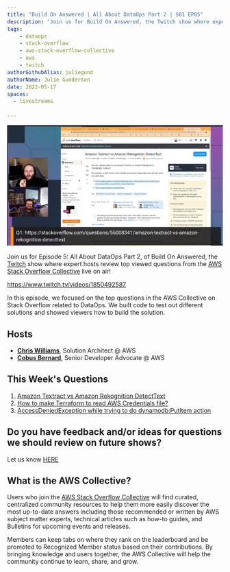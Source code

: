 ```yaml
---
title: "Build On Answered | All About DataOps Part 2 | S01 EP05"
description: "Join us for Build On Answered, the Twitch show where expert hosts review top viewed questions from the AWS Stack Overflow Collective live on air!"
tags:
    - dataops
    - stack-overflow
    - aws-stack-overflow-collective
    - aws
    - twitch
authorGithubAlias: juliegund
authorName: Julie Gunderson
date: 2022-05-17
spaces:
  - livestreams
    
---
```

![Streaming session with Chris and Cobus with a shared browser tab showing a Stack Overflow question](images/ep05_image.png)

Join us for  Episode 5: All About DataOps Part 2, of Build On Answered, the [Twitch](https://twitch.tv/aws) show where expert hosts review top viewed questions from the [AWS Stack Overflow Collective](https://stackoverflow.com/collectives/aws) live on air!

https://www.twitch.tv/videos/1850492587

In this episode, we focused on the top questions in the AWS Collective on Stack Overflow related to DataOps. We built code to test out different solutions and showed viewers how to build the solution.

## Hosts

* [**Chris Williams**](https://www.linkedin.com/in/the-devops-guy/), Solution Architect @ AWS
* [**Cobus Bernard**](https://twitter.com/cobusbernard), Senior Developer Advocate @ AWS

## This Week's Questions

1. [Amazon Textract vs Amazon Rekognition DetectText](https://stackoverflow.com/questions/56008341/amazon-textract-vs-amazon-rekognition-detecttext)
2. [How to make Terraform to read AWS Credentials file?](https://stackoverflow.com/questions/64124063/how-to-make-terraform-to-read-aws-credentials-file)
3. [AccessDeniedException while trying to do dynamodb:PutItem action](https://stackoverflow.com/questions/72548506/accessdeniedexception-while-trying-to-do-dynamodbputitem-action)

## Do you have feedback and/or ideas for questions we should review on future shows?

Let us know [HERE](https://www.pulse.aws/survey/B1J8HOF5)


## What is the AWS Collective?

Users who join the [AWS Stack Overflow Collective](https://stackoverflow.com/collectives/aws) will find curated, centralized community resources to help them more easily discover the most up-to-date answers including those recommended or written by AWS subject matter experts, technical articles such as how-to guides, and Bulletins for upcoming events and releases. 

Members can keep tabs on where they rank on the leaderboard and be promoted to Recognized Member status based on their contributions. By bringing knowledge and users together, the AWS Collective will help the community continue to learn, share, and grow.


